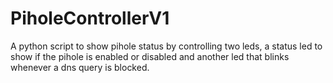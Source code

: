 # PiholeControllerV1
A python script to show pihole status by controlling two leds, a status led to show if the pihole is enabled or disabled and another led that blinks whenever a dns query is blocked.
